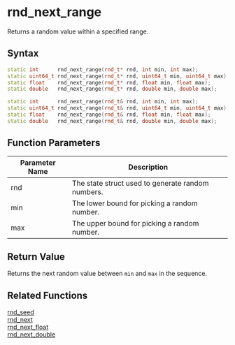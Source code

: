 # rnd_next_range

Returns a random value within a specified range.

## Syntax

```cpp
static int      rnd_next_range(rnd_t* rnd, int min, int max);
static uint64_t rnd_next_range(rnd_t* rnd, uint64_t min, uint64_t max);
static float    rnd_next_range(rnd_t* rnd, float min, float max);
static double   rnd_next_range(rnd_t* rnd, double min, double max);

static int      rnd_next_range(rnd_t& rnd, int min, int max);
static uint64_t rnd_next_range(rnd_t& rnd, uint64_t min, uint64_t max);
static float    rnd_next_range(rnd_t& rnd, float min, float max);
static double   rnd_next_range(rnd_t& rnd, double min, double max);
```

## Function Parameters

Parameter Name | Description
--- | ---
rnd | The state struct used to generate random numbers.
min | The lower bound for picking a random number.
max | The upper bound for picking a random number.

## Return Value

Returns the next random value between `min` and `max` in the sequence.

## Related Functions

[rnd_seed](https://github.com/RandyGaul/cute_framework/blob/master/docs/math/rnd/rnd_seed.md)  
[rnd_next](https://github.com/RandyGaul/cute_framework/blob/master/docs/math/rnd/rnd_next.md)  
[rnd_next_float](https://github.com/RandyGaul/cute_framework/blob/master/docs/math/rnd/rnd_next_float.md)  
[rnd_next_double](https://github.com/RandyGaul/cute_framework/blob/master/docs/math/rnd/rnd_next_double.md)  

